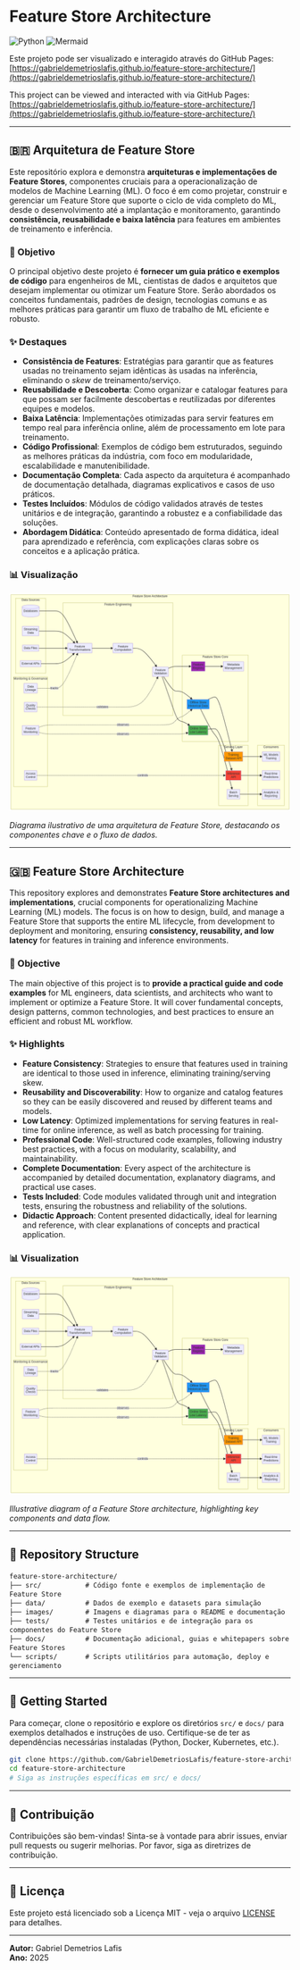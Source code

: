 # Feature Store Architecture

![Python](https://img.shields.io/badge/Python-3.9%2B-blue?style=for-the-badge&logo=python)
![Mermaid](https://img.shields.io/badge/Diagrams-Mermaid-orange?style=for-the-badge&logo=mermaid)

Este projeto pode ser visualizado e interagido através do GitHub Pages: [https://gabrieldemetrioslafis.github.io/feature-store-architecture/](https://gabrieldemetrioslafis.github.io/feature-store-architecture/)

This project can be viewed and interacted with via GitHub Pages: [https://gabrieldemetrioslafis.github.io/feature-store-architecture/](https://gabrieldemetrioslafis.github.io/feature-store-architecture/)

---

## 🇧🇷 Arquitetura de Feature Store

Este repositório explora e demonstra **arquiteturas e implementações de Feature Stores**, componentes cruciais para a operacionalização de modelos de Machine Learning (ML). O foco é em como projetar, construir e gerenciar um Feature Store que suporte o ciclo de vida completo do ML, desde o desenvolvimento até a implantação e monitoramento, garantindo **consistência, reusabilidade e baixa latência** para features em ambientes de treinamento e inferência.

### 🎯 Objetivo

O principal objetivo deste projeto é **fornecer um guia prático e exemplos de código** para engenheiros de ML, cientistas de dados e arquitetos que desejam implementar ou otimizar um Feature Store. Serão abordados os conceitos fundamentais, padrões de design, tecnologias comuns e as melhores práticas para garantir um fluxo de trabalho de ML eficiente e robusto.

### ✨ Destaques

- **Consistência de Features**: Estratégias para garantir que as features usadas no treinamento sejam idênticas às usadas na inferência, eliminando o *skew* de treinamento/serviço.
- **Reusabilidade e Descoberta**: Como organizar e catalogar features para que possam ser facilmente descobertas e reutilizadas por diferentes equipes e modelos.
- **Baixa Latência**: Implementações otimizadas para servir features em tempo real para inferência online, além de processamento em lote para treinamento.
- **Código Profissional**: Exemplos de código bem estruturados, seguindo as melhores práticas da indústria, com foco em modularidade, escalabilidade e manutenibilidade.
- **Documentação Completa**: Cada aspecto da arquitetura é acompanhado de documentação detalhada, diagramas explicativos e casos de uso práticos.
- **Testes Incluídos**: Módulos de código validados através de testes unitários e de integração, garantindo a robustez e a confiabilidade das soluções.
- **Abordagem Didática**: Conteúdo apresentado de forma didática, ideal para aprendizado e referência, com explicações claras sobre os conceitos e a aplicação prática.

### 📊 Visualização

![Arquitetura de Feature Store](images/feature_store_architecture.png)

*Diagrama ilustrativo de uma arquitetura de Feature Store, destacando os componentes chave e o fluxo de dados.*

---

## 🇬🇧 Feature Store Architecture

This repository explores and demonstrates **Feature Store architectures and implementations**, crucial components for operationalizing Machine Learning (ML) models. The focus is on how to design, build, and manage a Feature Store that supports the entire ML lifecycle, from development to deployment and monitoring, ensuring **consistency, reusability, and low latency** for features in training and inference environments.

### 🎯 Objective

The main objective of this project is to **provide a practical guide and code examples** for ML engineers, data scientists, and architects who want to implement or optimize a Feature Store. It will cover fundamental concepts, design patterns, common technologies, and best practices to ensure an efficient and robust ML workflow.

### ✨ Highlights

- **Feature Consistency**: Strategies to ensure that features used in training are identical to those used in inference, eliminating training/serving skew.
- **Reusability and Discoverability**: How to organize and catalog features so they can be easily discovered and reused by different teams and models.
- **Low Latency**: Optimized implementations for serving features in real-time for online inference, as well as batch processing for training.
- **Professional Code**: Well-structured code examples, following industry best practices, with a focus on modularity, scalability, and maintainability.
- **Complete Documentation**: Every aspect of the architecture is accompanied by detailed documentation, explanatory diagrams, and practical use cases.
- **Tests Included**: Code modules validated through unit and integration tests, ensuring the robustness and reliability of the solutions.
- **Didactic Approach**: Content presented didactically, ideal for learning and reference, with clear explanations of concepts and practical application.

### 📊 Visualization

![Feature Store Architecture](images/feature_store_architecture.png)

*Illustrative diagram of a Feature Store architecture, highlighting key components and data flow.*

---

## 📁 Repository Structure

```
feature-store-architecture/
├── src/           # Código fonte e exemplos de implementação de Feature Store
├── data/          # Dados de exemplo e datasets para simulação
├── images/        # Imagens e diagramas para o README e documentação
├── tests/         # Testes unitários e de integração para os componentes do Feature Store
├── docs/          # Documentação adicional, guias e whitepapers sobre Feature Stores
└── scripts/       # Scripts utilitários para automação, deploy e gerenciamento
```

---

## 🚀 Getting Started

Para começar, clone o repositório e explore os diretórios `src/` e `docs/` para exemplos detalhados e instruções de uso. Certifique-se de ter as dependências necessárias instaladas (Python, Docker, Kubernetes, etc.).

```bash
git clone https://github.com/GabrielDemetriosLafis/feature-store-architecture.git
cd feature-store-architecture
# Siga as instruções específicas em src/ e docs/
```

---

## 🤝 Contribuição

Contribuições são bem-vindas! Sinta-se à vontade para abrir issues, enviar pull requests ou sugerir melhorias. Por favor, siga as diretrizes de contribuição.

---

## 📝 Licença

Este projeto está licenciado sob a Licença MIT - veja o arquivo [LICENSE](LICENSE) para detalhes.

---

**Autor:** Gabriel Demetrios Lafis  
**Ano:** 2025

